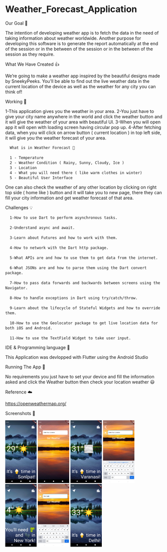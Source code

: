 # Weather_Forecast_Application

Our Goal 🌟

The intention of developing weather app is to fetch the data in the need of taking information about weather worldwide. Another purpose for developing this software is to generate the report automatically at the end of the session or in the between of the session or in the between of the session as they require.

What We Have Created 👍

We’re going to make a weather app inspired by the beautiful designs made by SneekyPeeks. You'll be able to find out the live weather data in the current location of the device as well as the weather for any city you can think of!

Working 🚨

1-This application gives you the weather in your area.
2-You just have to give your city name anywhere in the world and click the weather button and it will give the weather of your area with beautiful UI.
3-When you will open app it will open with loading screen having circular pop up.
4-After fetching data, when you will click on arrow button ( current location ) in top left side, it will give you the weather forecast of your area.

      What is in Weather Forecast 🍁
      
      1 - Temperature
      2 - Weather Condition ( Rainy, Sunny, Cloudy, Ice )
      3 - Location
      4 - What you will need there ( like warm clothes in winter)
      5 - Beautiful User Interface
      
One can also check the weather of any other location by clicking on right top side ( home like ) button and it will take you to new page, there they can fill your city information and get weather forecast of that area.

Challenges 💡

      1-How to use Dart to perform asynchronous tasks.

      2-Understand async and await.

      3-Learn about Futures and how to work with them.

      4-How to network with the Dart http package.

      5-What APIs are and how to use them to get data from the internet.

      6-What JSONs are and how to parse them using the Dart convert package.

      7-How to pass data forwards and backwards between screens using the Navigator.

      8-How to handle exceptions in Dart using try/catch/throw.

      9-Learn about the lifecycle of Stateful Widgets and how to override them.

      10-How to use the Geolocator package to get live location data for both iOS and Android.

      11-How to use the TextField Widget to take user input.

IDE & Programming language 🔧

This Application was devlopped with Flutter using the Android Studio

Running The App 🔌

No requirements you just have to set your device and fill the information asked and click the Weather button then check your location weather 😃

Reference ☁️

https://openweathermap.org/

Screenshots 📱

<img src="pictures/1.png" width="100" height="200">  <img src="pictures/2.png" width="100" height="200"> <img src="pictures/3.png" width="100" height="200"> <img src="pictures/4.png" width="100" height="200"> <img src="pictures/6.png" width="100" height="200">  <img src="pictures/7.png" width="100" height="200"> <img src="pictures/8.png" width="100" height="200">

